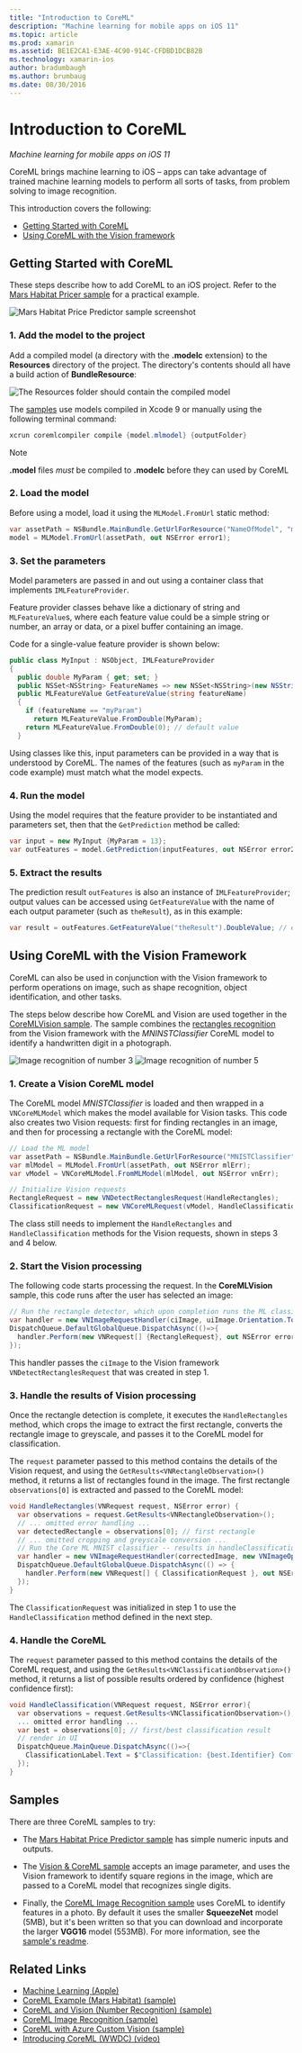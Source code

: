 ```yaml
---
title: "Introduction to CoreML"
description: "Machine learning for mobile apps on iOS 11"
ms.topic: article
ms.prod: xamarin
ms.assetid: BE1E2CA1-E3AE-4C90-914C-CFDBD1DCB82B
ms.technology: xamarin-ios
author: bradumbaugh
ms.author: brumbaug
ms.date: 08/30/2016
---
```


# Introduction to CoreML

_Machine learning for mobile apps on iOS 11_

CoreML brings machine learning to iOS – apps can take advantage of
trained machine learning models to perform all sorts of tasks, from
problem solving to image recognition.

This introduction covers the following:

- [Getting Started with CoreML](#coreml)
- [Using CoreML with the Vision framework](#coremlvision)

<a name="coreml" />

## Getting Started with CoreML

These steps describe how to add CoreML to an iOS project. Refer to the [Mars Habitat Pricer sample](https://developer.xamarin.com/samples/monotouch/ios11/CoreML/) for a practical example.

![Mars Habitat Price Predictor sample screenshot](coreml-images/marspricer-heading.png)

### 1. Add the model to the project

Add a compiled model (a directory with the **.modelc** extension) to the **Resources** directory of the project. The directory's contents should all have a build action of **BundleResource**:

![The Resources folder should contain the compiled model](coreml-images/resources-modelc.png)

The [samples](https://developer.xamarin.com/samples/monotouch/ios11/) use models compiled in Xcode 9 or manually using the following terminal command:

```csharp
xcrun coremlcompiler compile {model.mlmodel} {outputFolder}
```

> [!NOTE]
> **.model** files _must_ be compiled to **.modelc** before they can used by CoreML

### 2. Load the model

Before using a model, load it using the `MLModel.FromUrl` static method:

```csharp
var assetPath = NSBundle.MainBundle.GetUrlForResource("NameOfModel", "mlmodelc");
model = MLModel.FromUrl(assetPath, out NSError error1);
```

### 3. Set the parameters

Model parameters are passed in and out using a container class that implements
`IMLFeatureProvider`.

Feature provider classes behave like a dictionary of string and `MLFeatureValue`s, where each feature value could be a simple string or number, an array or data, or a pixel buffer containing an image.

Code for a single-value feature provider is shown below:

```csharp
public class MyInput : NSObject, IMLFeatureProvider
{
  public double MyParam { get; set; }
  public NSSet<NSString> FeatureNames => new NSSet<NSString>(new NSString("myParam"));
  public MLFeatureValue GetFeatureValue(string featureName)
  {
    if (featureName == "myParam")
      return MLFeatureValue.FromDouble(MyParam);
    return MLFeatureValue.FromDouble(0); // default value
  }
```

Using classes like this, input parameters can be provided in a way that is understood by CoreML. The names of the features (such as `myParam` in the code example) must match what the model expects.

### 4. Run the model

Using the model requires that the feature provider to be instantiated and parameters set, then that the `GetPrediction` method be called:

```csharp
var input = new MyInput {MyParam = 13};
var outFeatures = model.GetPrediction(inputFeatures, out NSError error2);
```

### 5. Extract the results

The prediction result `outFeatures` is also an instance of `IMLFeatureProvider`; output values can be
accessed using `GetFeatureValue` with the name of each output parameter (such as `theResult`), as in this example:

```csharp
var result = outFeatures.GetFeatureValue("theResult").DoubleValue; // eg. 6227020800
```

<a name="coremlvision" />

## Using CoreML with the Vision Framework

CoreML can also be used in conjunction with the Vision framework to perform
operations on image, such as shape recognition, object identification, and other
tasks.

The steps below describe how CoreML and Vision are used together in the
[CoreMLVision sample](https://developer.xamarin.com/samples/monotouch/ios11/CoreMLVision/). The sample combines
the [rectangles recognition](~/ios/platform/introduction-to-ios11/vision.md#rectangles) from the Vision framework with the _MNINSTClassifier_
CoreML model to identify a handwritten digit in a photograph.

![Image recognition of number 3](coreml-images/vision3.png) ![Image recognition of number 5](coreml-images/vision5.png)

### 1. Create a Vision CoreML model

The CoreML model _MNISTClassifier_ is loaded and then wrapped in a `VNCoreMLModel`
which makes the model available for Vision tasks. This code also creates two Vision
requests: first for finding rectangles in an image, and then for processing a rectangle
with the CoreML model:

```csharp
// Load the ML model
var assetPath = NSBundle.MainBundle.GetUrlForResource("MNISTClassifier", "mlmodelc");
var mlModel = MLModel.FromUrl(assetPath, out NSError mlErr);
var vModel = VNCoreMLModel.FromMLModel(mlModel, out NSError vnErr);

// Initialize Vision requests
RectangleRequest = new VNDetectRectanglesRequest(HandleRectangles);
ClassificationRequest = new VNCoreMLRequest(vModel, HandleClassification);
```

The class still needs to implement the `HandleRectangles` and `HandleClassification`
methods for the Vision requests, shown in steps 3 and 4 below.

### 2. Start the Vision processing

The following code starts processing the request. In the **CoreMLVision** sample, this
code runs after the user has selected an image:

```csharp
// Run the rectangle detector, which upon completion runs the ML classifier.
var handler = new VNImageRequestHandler(ciImage, uiImage.Orientation.ToCGImagePropertyOrientation(), new VNImageOptions());
DispatchQueue.DefaultGlobalQueue.DispatchAsync(()=>{
  handler.Perform(new VNRequest[] {RectangleRequest}, out NSError error);
});
```

This handler passes the `ciImage` to the Vision framework `VNDetectRectanglesRequest` that was
created in step 1.

### 3. Handle the results of Vision processing

Once the rectangle detection is complete, it executes the `HandleRectangles` method,
which crops the image to extract the first rectangle, converts the rectangle image to greyscale,
and passes it to the CoreML model for classification.

The `request` parameter passed to this method contains the details of the Vision request,
and using the `GetResults<VNRectangleObservation>()` method, it returns a list of rectangles
found in the image. The first rectangle `observations[0]` is extracted and passed to the
CoreML model:

```csharp
void HandleRectangles(VNRequest request, NSError error) {
  var observations = request.GetResults<VNRectangleObservation>();
  // ... omitted error handling ...
  var detectedRectangle = observations[0]; // first rectangle
  // ... omitted cropping and greyscale conversion ...
  // Run the Core ML MNIST classifier -- results in handleClassification method
  var handler = new VNImageRequestHandler(correctedImage, new VNImageOptions());
  DispatchQueue.DefaultGlobalQueue.DispatchAsync(() => {
    handler.Perform(new VNRequest[] { ClassificationRequest }, out NSError err);
  });
}
```

The `ClassificationRequest` was initialized in step 1 to use the `HandleClassification`
method defined in the next step.

### 4. Handle the CoreML

The `request` parameter passed to this method contains the details of the CoreML request,
and using the `GetResults<VNClassificationObservation>()` method, it returns a list of
possible results ordered by confidence (highest confidence first):

```csharp
void HandleClassification(VNRequest request, NSError error){
  var observations = request.GetResults<VNClassificationObservation>();
  ... omitted error handling ...
  var best = observations[0]; // first/best classification result
  // render in UI
  DispatchQueue.MainQueue.DispatchAsync(()=>{
    ClassificationLabel.Text = $"Classification: {best.Identifier} Confidence: {best.Confidence * 100f:#.00}%";
  });
}
```



## Samples

There are three CoreML samples to try:

* The [Mars Habitat Price Predictor sample](https://developer.xamarin.com/samples/monotouch/ios11/CoreML/) has simple numeric inputs and outputs.

* The [Vision & CoreML sample](https://developer.xamarin.com/samples/monotouch/ios11/CoreMLVision/) accepts an image parameter, and uses the Vision framework to identify square regions in the image, which are passed to a CoreML model that recognizes single digits.

* Finally, the [CoreML Image Recognition sample](https://developer.xamarin.com/samples/monotouch/ios11/CoreMLImageRecognition/) uses CoreML to identify features in a photo. By default it uses the smaller **SqueezeNet** model (5MB), but it's been written so that you can download and incorporate the larger **VGG16** model (553MB). For more information, see the [sample's readme](https://github.com/xamarin/ios-samples/blob/master/ios11/CoreMLImageRecognition/CoreMLImageRecognition/README.md).


## Related Links

- [Machine Learning (Apple)](https://developer.apple.com/machine-learning/)
- [CoreML Example (Mars Habitat) (sample)](https://developer.xamarin.com/samples/monotouch/ios11/CoreML/)
- [CoreML and Vision (Number Recognition) (sample)](https://developer.xamarin.com/samples/monotouch/ios11/CoreMLVision/)
- [CoreML Image Recognition (sample)](https://developer.xamarin.com/samples/monotouch/ios11/CoreMLImageRecognition/)
- [CoreML with Azure Custom Vision (sample)](https://developer.xamarin.com/samples/monotouch/ios11/CoreMLAzureModel)
- [Introducing CoreML (WWDC) (video)](https://developer.apple.com/videos/play/wwdc2017/703/)
